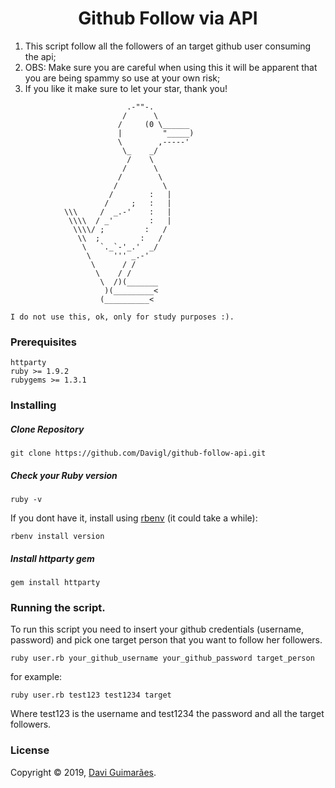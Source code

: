 # <div align="center"> Github Follow via API </div>

1. This script follow all the followers of an target github user consuming the api;
2. OBS: Make sure you are careful when using this it will be apparent that you are being spammy so use at your own risk;
3. If you like it make sure to let your star, thank you!

```
                          .-""-.
                         /      \
                        /     (0 \______
                        |         "_____)
                        \        ,-----'
                         \_    _/
                          /    \
                         /      \
                        /        \
                       /          \
                      /        :   |
                     /     ;   :   |
            \\\     /  _.-'    :   |
             \\\\  / _'        :   |
              \\\\/ ;         :   /
               \\  ;         :   /
                \   `._`-'_.'  _/
                 \     ''' _.-'
                  \      / /
                   \    / /
                    \  /)(_______
                     )(_________<
                    (__________<

I do not use this, ok, only for study purposes :).
```

### Prerequisites

```
httparty
ruby >= 1.9.2
rubygems >= 1.3.1
```

### Installing

##### Clone Repository

```shell
git clone https://github.com/Davigl/github-follow-api.git
```

##### Check your Ruby version

```shell
ruby -v
```

If you dont have it, install using [rbenv](https://github.com/rbenv/rbenv) (it could take a while):

```shell
rbenv install version
```

##### Install httparty gem

```shell
gem install httparty
```

### Running the script.

To run this script you need to insert your github credentials (username, password) and pick one target person that you want to follow her followers.

```shell
ruby user.rb your_github_username your_github_password target_person
```

for example: 

```shell
ruby user.rb test123 test1234 target
```

Where test123 is the username and test1234 the password and all the target followers.

### License

Copyright © 2019, [Davi Guimarães](https://github.com/davigl).
